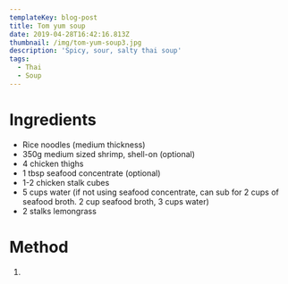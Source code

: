 ```yaml
---
templateKey: blog-post
title: Tom yum soup
date: 2019-04-28T16:42:16.813Z
thumbnail: /img/tom-yum-soup3.jpg
description: 'Spicy, sour, salty thai soup'
tags:
  - Thai
  - Soup
---
```

# 

# Ingredients

* Rice noodles (medium thickness)
* 350g medium sized shrimp, shell-on (optional)
* 4 chicken thighs
* 1 tbsp seafood concentrate (optional)
* 1-2 chicken stalk cubes
* 5 cups water (if not using seafood concentrate, can sub for 2 cups of seafood broth. 2 cup seafood broth, 3 cups water)
* 2 stalks lemongrass

# Method

1.

